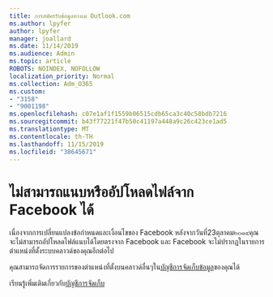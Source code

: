 ```yaml
---
title: การสมัครรับข้อมูลทางเม Outlook.com
ms.author: lpyfer
author: lpyfer
manager: joallard
ms.date: 11/14/2019
ms.audience: Admin
ms.topic: article
ROBOTS: NOINDEX, NOFOLLOW
localization_priority: Normal
ms.collection: Adm_O365
ms.custom:
- "3158"
- "9001198"
ms.openlocfilehash: c07e1af1f1559b06515cdb65ca3c40c58bdb7216
ms.sourcegitcommit: b43f77221f47b50c41197a448a9c26c423ce1ad5
ms.translationtype: MT
ms.contentlocale: th-TH
ms.lasthandoff: 11/15/2019
ms.locfileid: "38645671"
---
```

# <a name="unable-to-attach-or-upload-files-from-facebook"></a>ไม่สามารถแนบหรืออัปโหลดไฟล์จาก Facebook ได้

เนื่องจากการเปลี่ยนแปลงข้อกำหนดและเงื่อนไขของ Facebook หลังจากวันที่23ตุลาคม๒๐๑๙คุณจะไม่สามารถอัปโหลดไฟล์แนบได้โดยตรงจาก Facebook และ Facebook จะไม่ปรากฏในรายการตำแหน่งที่ตั้งระบบคลาวด์ของคุณอีกต่อไป 

คุณสามารถจัดการรายการของตำแหน่งที่ตั้งบนคลาวด์อื่นๆใน[บัญชีการจัดเก็บข้อมูล](https://go.microsoft.com/fwlink/?linkid=2111075)ของคุณได้

เรียนรู้เพิ่มเติมเกี่ยวกับ[บัญชีการจัดเก็บ](https://support.office.com/article/477cb7cc-5732-4c40-8f23-30472de8138a)
  